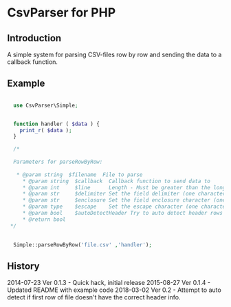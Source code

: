 
# CsvParser for PHP 

## Introduction

A simple system for parsing CSV-files row by row and sending the data to a callback function.


## Example

```php

  use CsvParser\Simple;


  function handler ( $data ) {
  	print_r( $data );
  }

  /* 
  
  Parameters for parseRowByRow: 
  
   * @param string  $filename  File to parse
	 * @param string  $callback  Callback function to send data to
	 * @param int     $line      Length - Must be greater than the longest line (in characters) to be found in the CSV file (allowing for trailing line-end characters).
	 * @param str     $delimiter Set the field delimiter (one character only).
	 * @param str     $enclosure Set the field enclosure character (one character only)
	 * @param type    $escape    Set the escape character (one character only). Defaults as a backslash.
     * @param bool    $autoDetectHeader Try to auto detect header rows - if false, line 1 i always used
	 * @return bool
 */

  
  Simple::parseRowByRow('file.csv' ,'handler');

```


## History

2014-07-23 Ver 0.1.3	- Quick hack, initial release
2015-08-27 Ver 0.1.4 	- Updated README with example code
2018-03-02 Ver 0.2      - Attempt to auto detect if first row of file doesn't have the correct header info. 

